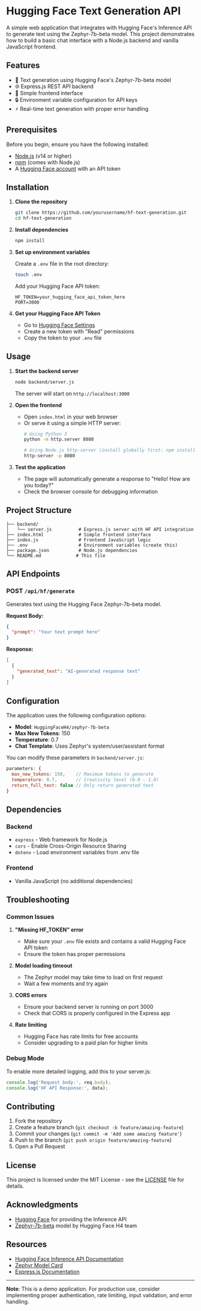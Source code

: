 # Hugging Face Text Generation API

A simple web application that integrates with Hugging Face's Inference API to generate text using the Zephyr-7b-beta model. This project demonstrates how to build a basic chat interface with a Node.js backend and vanilla JavaScript frontend.

## Features

- 🤖 Text generation using Hugging Face's Zephyr-7b-beta model
- 🌐 Express.js REST API backend
- 🎯 Simple frontend interface
- 🔒 Environment variable configuration for API keys
- ⚡ Real-time text generation with proper error handling

## Prerequisites

Before you begin, ensure you have the following installed:
- [Node.js](https://nodejs.org/) (v14 or higher)
- [npm](https://www.npmjs.com/) (comes with Node.js)
- A [Hugging Face account](https://huggingface.co/) with an API token

## Installation

1. **Clone the repository**
   ```bash
   git clone https://github.com/yourusername/hf-text-generation.git
   cd hf-text-generation
   ```

2. **Install dependencies**
   ```bash
   npm install
   ```

3. **Set up environment variables**
   
   Create a `.env` file in the root directory:
   ```bash
   touch .env
   ```
   
   Add your Hugging Face API token:
   ```env
   HF_TOKEN=your_hugging_face_api_token_here
   PORT=3000
   ```

4. **Get your Hugging Face API Token**
   - Go to [Hugging Face Settings](https://huggingface.co/settings/tokens)
   - Create a new token with "Read" permissions
   - Copy the token to your `.env` file

## Usage

1. **Start the backend server**
   ```bash
   node backend/server.js
   ```
   
   The server will start on `http://localhost:3000`

2. **Open the frontend**
   - Open `index.html` in your web browser
   - Or serve it using a simple HTTP server:
     ```bash
     # Using Python 3
     python -m http.server 8080
     
     # Using Node.js http-server (install globally first: npm install -g http-server)
     http-server -p 8080
     ```

3. **Test the application**
   - The page will automatically generate a response to "Hello! How are you today?"
   - Check the browser console for debugging information

## Project Structure

```
├── backend/
│   └── server.js          # Express.js server with HF API integration
├── index.html             # Simple frontend interface
├── index.js               # Frontend JavaScript logic
├── .env                   # Environment variables (create this)
├── package.json           # Node.js dependencies
└── README.md             # This file
```

## API Endpoints

### POST `/api/hf/generate`

Generates text using the Hugging Face Zephyr-7b-beta model.

**Request Body:**
```json
{
  "prompt": "Your text prompt here"
}
```

**Response:**
```json
[
  {
    "generated_text": "AI-generated response text"
  }
]
```

## Configuration

The application uses the following configuration options:

- **Model**: `HuggingFaceH4/zephyr-7b-beta`
- **Max New Tokens**: 150
- **Temperature**: 0.7
- **Chat Template**: Uses Zephyr's system/user/assistant format

You can modify these parameters in `backend/server.js`:

```javascript
parameters: {
  max_new_tokens: 150,    // Maximum tokens to generate
  temperature: 0.7,       // Creativity level (0.0 - 1.0)
  return_full_text: false // Only return generated text
}
```

## Dependencies

### Backend
- `express` - Web framework for Node.js
- `cors` - Enable Cross-Origin Resource Sharing
- `dotenv` - Load environment variables from .env file

### Frontend
- Vanilla JavaScript (no additional dependencies)

## Troubleshooting

### Common Issues

1. **"Missing HF_TOKEN" error**
   - Make sure your `.env` file exists and contains a valid Hugging Face API token
   - Ensure the token has proper permissions

2. **Model loading timeout**
   - The Zephyr model may take time to load on first request
   - Wait a few moments and try again

3. **CORS errors**
   - Ensure your backend server is running on port 3000
   - Check that CORS is properly configured in the Express app

4. **Rate limiting**
   - Hugging Face has rate limits for free accounts
   - Consider upgrading to a paid plan for higher limits

### Debug Mode

To enable more detailed logging, add this to your server.js:

```javascript
console.log('Request body:', req.body);
console.log('HF API Response:', data);
```

## Contributing

1. Fork the repository
2. Create a feature branch (`git checkout -b feature/amazing-feature`)
3. Commit your changes (`git commit -m 'Add some amazing feature'`)
4. Push to the branch (`git push origin feature/amazing-feature`)
5. Open a Pull Request

## License

This project is licensed under the MIT License - see the [LICENSE](LICENSE) file for details.

## Acknowledgments

- [Hugging Face](https://huggingface.co/) for providing the Inference API
- [Zephyr-7b-beta](https://huggingface.co/HuggingFaceH4/zephyr-7b-beta) model by Hugging Face H4 team

## Resources

- [Hugging Face Inference API Documentation](https://huggingface.co/docs/api-inference/index)
- [Zephyr Model Card](https://huggingface.co/HuggingFaceH4/zephyr-7b-beta)
- [Express.js Documentation](https://expressjs.com/)

---

**Note**: This is a demo application. For production use, consider implementing proper authentication, rate limiting, input validation, and error handling.
